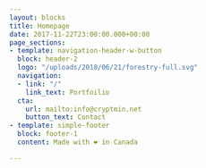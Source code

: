 ```yaml
---
layout: blocks
title: Homepage
date: 2017-11-22T23:00:00.000+00:00
page_sections:
- template: navigation-header-w-button
  block: header-2
  logo: "/uploads/2018/06/21/forestry-full.svg"
  navigation:
  - link: "/"
    link_text: Portfoilio
  cta:
    url: mailto:info@cryptmin.net
    button_text: Contact
- template: simple-footer
  block: footer-1
  content: Made with ❤︎ in Canada

---
```

